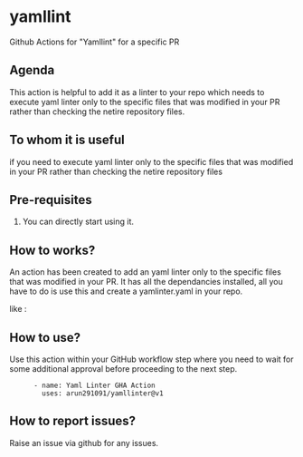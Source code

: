# yamllint
Github Actions for "Yamllint" for a specific PR


## Agenda

This action is helpful to add it as a linter to your repo which needs to execute yaml linter only to the specific files that was modified in your PR rather than checking the netire repository files.
## To whom it is useful

if you need to execute yaml linter only to the specific files that was modified in your PR rather than checking the netire repository files

## Pre-requisites

1. You can directly start using it.


## How to works?

An action has been created to add an yaml linter only to the specific files that was modified in your PR. It has all the dependancies installed, all you have to do is use this and create a yamlinter.yaml in your repo.

like : 


## How to use?

Use this action within your GitHub workflow step where you need to wait for some additional approval before proceeding to the next step.

```
      - name: Yaml Linter GHA Action
        uses: arun291091/yamllinter@v1
``` 


## How to report issues?

Raise an issue via github for any issues.
